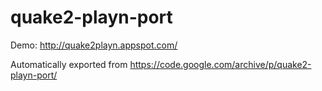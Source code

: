 # quake2-playn-port

Demo: http://quake2playn.appspot.com/

Automatically exported from  https://code.google.com/archive/p/quake2-playn-port/
